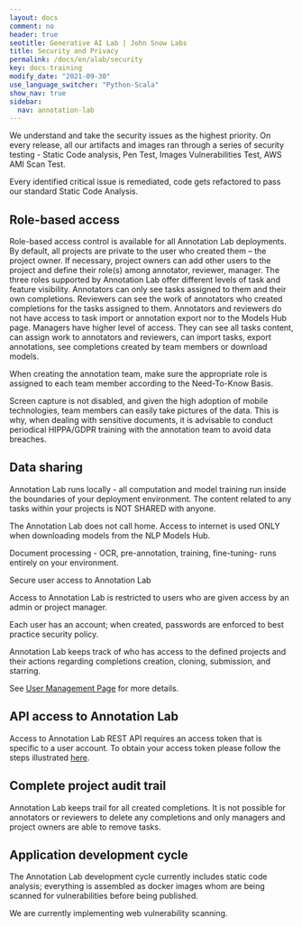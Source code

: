 ```yaml
---
layout: docs
comment: no
header: true
seotitle: Generative AI Lab | John Snow Labs
title: Security and Privacy
permalink: /docs/en/alab/security
key: docs-training
modify_date: "2021-09-30"
use_language_switcher: "Python-Scala"
show_nav: true
sidebar:
  nav: annotation-lab
---
```


We understand and take the security issues as the highest priority. On every release, all our artifacts and images ran through a series of security testing - Static Code analysis, Pen Test, Images Vulnerabilities Test, AWS AMI Scan Test.

Every identified critical issue is remediated, code gets refactored to pass our standard Static Code Analysis.

## Role-based access

Role-based access control is available for all Annotation Lab deployments. By default, all projects are private to the user who created them – the project owner. If necessary, project owners can add other users to the project and define their role(s) among annotator, reviewer, manager. The three roles supported by Annotation Lab offer different levels of task and feature visibility. Annotators can only see tasks assigned to them and their own completions. Reviewers can see the work of annotators who created completions for the tasks assigned to them. Annotators and reviewers do not have access to task import or annotation export nor to the Models Hub page. Managers have higher level of access. They can see all tasks content, can assign work to annotators and reviewers, can import tasks, export annotations, see completions created by team members or download models.

When creating the annotation team, make sure the appropriate role is assigned to each team member according to the Need-To-Know Basis.

Screen capture is not disabled, and given the high adoption of mobile technologies, team members can easily take pictures of the data. This is why, when dealing with sensitive documents, it is advisable to conduct periodical HIPPA/GDPR training with the annotation team to avoid data breaches.

## Data sharing

Annotation Lab runs locally - all computation and model training run inside the boundaries of your deployment environment. The content related to any tasks within your projects is NOT SHARED with anyone.

The Annotation Lab does not call home. Access to internet is used ONLY when downloading models from the NLP Models Hub.

Document processing - OCR, pre-annotation, training, fine-tuning- runs entirely on your environment.

Secure user access to Annotation Lab

Access to Annotation Lab is restricted to users who are given access by an admin or project manager.

Each user has an account; when created, passwords are enforced to best practice security policy.

Annotation Lab keeps track of who has access to the defined projects and their actions regarding completions creation, cloning, submission, and starring.

See [User Management Page](https://nlp.johnsnowlabs.com/docs/en/alab/user_management) for more details.

## API access to Annotation Lab

Access to Annotation Lab REST API requires an access token that is specific to a user account. To obtain your access token please follow the steps illustrated [here](https://nlp.johnsnowlabs.com/docs/en/alab/api#get-client-secret).

## Complete project audit trail

Annotation Lab keeps trail for all created completions. It is not possible for annotators or reviewers to delete any completions and only managers and project owners are able to remove tasks.

## Application development cycle

The Annotation Lab development cycle currently includes static code analysis; everything is assembled as docker images whom are being scanned for vulnerabilities before being published.

We are currently implementing web vulnerability scanning.
